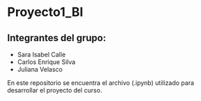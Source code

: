 # Proyecto1_BI
## Integrantes del grupo:
- Sara Isabel Calle
- Carlos Enrique Silva
- Juliana Velasco

En este repositorio se encuentra el archivo (.ipynb) utilizado para desarrollar el proyecto del curso.
